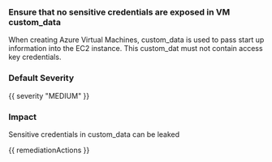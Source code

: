 
### Ensure that no sensitive credentials are exposed in VM custom_data

When creating Azure Virtual Machines, custom_data is used to pass start up information into the EC2 instance. This custom_dat must not contain access key credentials.

### Default Severity
{{ severity "MEDIUM" }}

### Impact
Sensitive credentials in custom_data can be leaked

<!-- DO NOT CHANGE -->
{{ remediationActions }}

